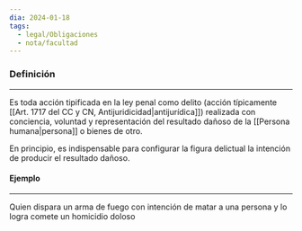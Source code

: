 ```yaml
---
dia: 2024-01-18
tags:
  - legal/Obligaciones
  - nota/facultad
---
```

### Definición
---
Es toda acción tipificada en la ley penal como delito (acción típicamente [[Art. 1717 del CC y CN, Antijuridicidad|antijurídica]]) realizada con conciencia, voluntad y representación del resultado dañoso de la [[Persona humana|persona]] o bienes de otro.

En principio, es indispensable para configurar la figura delictual la intención de producir el resultado dañoso.

#### Ejemplo
---
Quien dispara un arma de fuego con intención de matar a una persona y lo logra comete un homicidio doloso